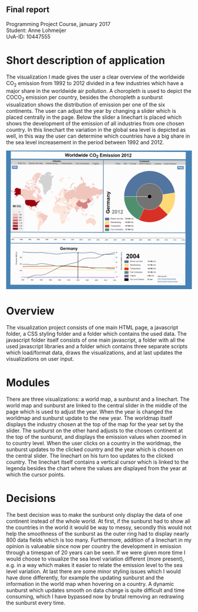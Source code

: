 ## Final report
Programming Project Course, january 2017  
Student: Anne Lohmeijer  
UvA-ID: 10447555  

# Short description of application
The visualization I made gives the user a clear overview of the worldwide CO<sub>2</sub> emission from 1992 to 2012 divided in a few industries which have a major share in the worldwide air pollution.
A choropleth is used to depict the COCO<sub>2</sub> emission per country, besides the choropleth a sunburst visualization shows the distribution of emission per one of the six continents.
The user can adjust the year by changing a slider which is placed centrally in the page. Below the slider a linechart is placed which shows the development of the emission of all industries from one chosen country. In this linechart the variation in the global sea level is depicted as well, in this way the user can determine which countries have a big share in the sea level increasement in the period between 1992 and 2012.

![](doc/final_visualization.png)

# Overview
The visualization project consists of one main HTML page, a javascript folder, a CSS styling folder and a folder which contains the used data. The javascript folder itself consists of one main javascript, a folder with all the used javascript libraries and a folder which contains three separate scripts which load/format data, draws the visualizations, and at last updates the visualizations on user input.

# Modules
There are three visualizations: a world map, a sunburst and a linechart. The world map and sunburst are linked to the central slider in the middle of the page which is used to adjust the year. When the year is changed the worldmap and sunburst update to the new year. The worldmap itself displays the industry chosen at the top of the map for the year set by the slider. The sunburst on the other hand adjusts to the chosen continent at the top of the sunburst, and displays the emission values when zoomed in to country level. When the user clicks on a country in the worldmap, the sunburst updates to the clicked country and the year which is chosen on the central slider. The linechart on his turn too updates to the clicked country. The linechart itself contains a vertical cursor which is linked to the legenda besides the chart where the values are displayed from the year at which the cursor points.

# Decisions
The best decision was to make the sunburst only display the data of one continent instead of the whole world. At first, if the sunburst had to show all the countries in the world it would be way to messy, secondly this would not help the smoothness of the sunburst as the outer ring had to display nearly 800 data fields which is too many. Furthermore, addition of a linechart in my opinion is valueable since now per country the development in emission through a timespan of 20 years can be seen. If we were given more time I would choose to visualize the sea level variation different (more present), e.g. in a way which makes it easier to relate the emission level to the sea level variation. At last there are some minor styling issues which I would have done differently, for example the updating sunburst and the information in the world map when hovering on a country. A dynamic sunburst which updates smooth on data change is quite difficult and time consuming, which I have bypassed now by brutal removing an redrawing the sunburst every time.
